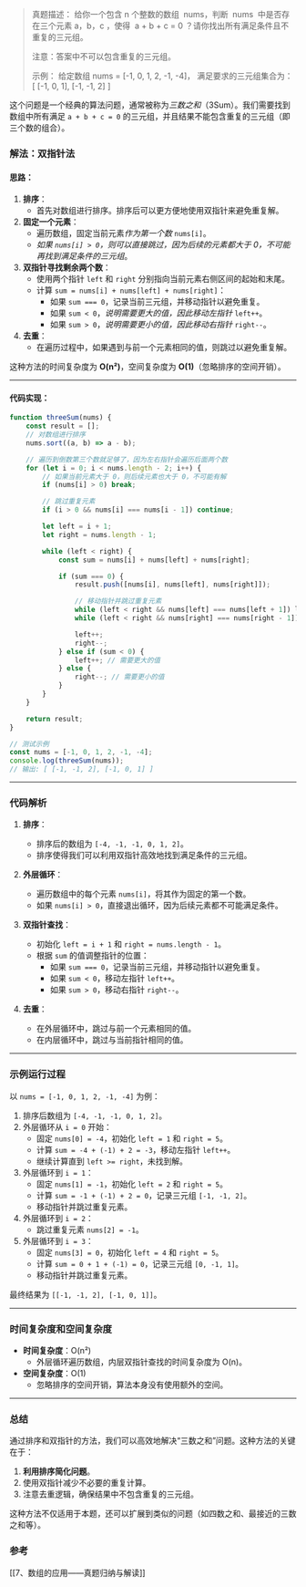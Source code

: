 
> 真题描述：
> 给你一个包含 n 个整数的数组  nums，判断  nums  中是否存在三个元素 a，b，c ，使得  a + b + c = 0 ？请你找出所有满足条件且不重复的三元组。  
> 
> 注意：答案中不可以包含重复的三元组。
>
> 示例：
> 给定数组 nums = [-1, 0, 1, 2, -1, -4]，
> 满足要求的三元组集合为：
> [
> [-1, 0, 1],
> [-1, -1, 2]
> ]


这个问题是一个经典的算法问题，通常被称为*三数之和*（3Sum）。我们需要找到数组中所有满足 `a + b + c = 0` 的三元组，并且结果不能包含重复的三元组（即三个数的组合）。

### 解法：双指针法

#### 思路：
1. **排序**：
   - 首先对数组进行排序。排序后可以更方便地使用双指针来避免重复解。
2. **固定一个元素**：
   - 遍历数组，固定当前元素*作为第一个数* `nums[i]`。
   - *如果 `nums[i] > 0`，则可以直接跳过，因为后续的元素都大于 0，不可能再找到满足条件的三元组*。
3. **双指针寻找剩余两个数**：
   - 使用两个指针 `left` 和 `right` 分别指向当前元素右侧区间的起始和末尾。
   - 计算 `sum = nums[i] + nums[left] + nums[right]`：
     - 如果 `sum === 0`，记录当前三元组，并移动指针以避免重复。
     - 如果 `sum < 0`，*说明需要更大的值，因此移动左指针* `left++`。
     - 如果 `sum > 0`，*说明需要更小的值，因此移动右指针* `right--`。
4. **去重**：
   - 在遍历过程中，如果遇到与前一个元素相同的值，则跳过以避免重复解。

这种方法的时间复杂度为 **O(n²)**，空间复杂度为 **O(1)**（忽略排序的空间开销）。

---

#### 代码实现：

```javascript
function threeSum(nums) {
    const result = [];
    // 对数组进行排序
    nums.sort((a, b) => a - b);

	// 遍历到倒数第三个数就足够了，因为左右指针会遍历后面两个数
    for (let i = 0; i < nums.length - 2; i++) {
        // 如果当前元素大于 0，则后续元素也大于 0，不可能有解
        if (nums[i] > 0) break;

        // 跳过重复元素
        if (i > 0 && nums[i] === nums[i - 1]) continue;

        let left = i + 1;
        let right = nums.length - 1;

        while (left < right) {
            const sum = nums[i] + nums[left] + nums[right];

            if (sum === 0) {
                result.push([nums[i], nums[left], nums[right]]);

                // 移动指针并跳过重复元素
                while (left < right && nums[left] === nums[left + 1]) left++;
                while (left < right && nums[right] === nums[right - 1]) right--;

                left++;
                right--;
            } else if (sum < 0) {
                left++; // 需要更大的值
            } else {
                right--; // 需要更小的值
            }
        }
    }

    return result;
}

// 测试示例
const nums = [-1, 0, 1, 2, -1, -4];
console.log(threeSum(nums));
// 输出: [ [-1, -1, 2], [-1, 0, 1] ]
```

---

### 代码解析

1. **排序**：
   - 排序后的数组为 `[-4, -1, -1, 0, 1, 2]`。
   - 排序使得我们可以利用双指针高效地找到满足条件的三元组。

2. **外层循环**：
   - 遍历数组中的每个元素 `nums[i]`，将其作为固定的第一个数。
   - 如果 `nums[i] > 0`，直接退出循环，因为后续元素都不可能满足条件。

3. **双指针查找**：
   - 初始化 `left = i + 1` 和 `right = nums.length - 1`。
   - 根据 `sum` 的值调整指针的位置：
     - 如果 `sum === 0`，记录当前三元组，并移动指针以避免重复。
     - 如果 `sum < 0`，移动左指针 `left++`。
     - 如果 `sum > 0`，移动右指针 `right--`。

4. **去重**：
   - 在外层循环中，跳过与前一个元素相同的值。
   - 在内层循环中，跳过与当前指针相同的值。

---

### 示例运行过程

以 `nums = [-1, 0, 1, 2, -1, -4]` 为例：

1. 排序后数组为 `[-4, -1, -1, 0, 1, 2]`。
2. 外层循环从 `i = 0` 开始：
   - 固定 `nums[0] = -4`，初始化 `left = 1` 和 `right = 5`。
   - 计算 `sum = -4 + (-1) + 2 = -3`，移动左指针 `left++`。
   - 继续计算直到 `left >= right`，未找到解。
3. 外层循环到 `i = 1`：
   - 固定 `nums[1] = -1`，初始化 `left = 2` 和 `right = 5`。
   - 计算 `sum = -1 + (-1) + 2 = 0`，记录三元组 `[-1, -1, 2]`。
   - 移动指针并跳过重复元素。
4. 外层循环到 `i = 2`：
   - 跳过重复元素 `nums[2] = -1`。
5. 外层循环到 `i = 3`：
   - 固定 `nums[3] = 0`，初始化 `left = 4` 和 `right = 5`。
   - 计算 `sum = 0 + 1 + (-1) = 0`，记录三元组 `[0, -1, 1]`。
   - 移动指针并跳过重复元素。

最终结果为 `[[-1, -1, 2], [-1, 0, 1]]`。

---

### 时间复杂度和空间复杂度

- **时间复杂度**：O(n²)
  - 外层循环遍历数组，内层双指针查找的时间复杂度为 O(n)。
- **空间复杂度**：O(1)
  - 忽略排序的空间开销，算法本身没有使用额外的空间。

---

### 总结

通过排序和双指针的方法，我们可以高效地解决“三数之和”问题。这种方法的关键在于：
1. **利用排序简化问题**。
2. 使用双指针减少不必要的重复计算。
3. 注意去重逻辑，确保结果中不包含重复的三元组。

这种方法不仅适用于本题，还可以扩展到类似的问题（如四数之和、最接近的三数之和等）。


### 参考
[[7、数组的应用——真题归纳与解读]]
